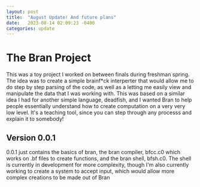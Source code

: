 ```yaml
---
layout: post
title:  "August Update! And future plans"
date:   2023-08-14 02:09:23 -0400
categories: update
---
```


# The Bran Project

This was a toy project I worked on between finals during freshman spring. The idea was to create a simple brainf\*ck interperter that would allow me to do step by step parsing of the code, as well as a letting me easily view and manipulate the data that I was working with. This was based on a similar idea I had for another simple language, deadfish, and I wanted Bran to help people essentially understand how to create computation on a very very low level. It's a teaching tool, since you can step through any processs and explain it to somebody!

## Version 0.0.1

0.0.1 just contains the basics of bran, the bran compiler, bfcc.c0 which works on .bf files to create functions, and the bran shell, bfsh.c0. The shell is currently in development for more complexity, though I'm also currently working to create a system to accept input, which would allow more complex creations to be made out of Bran